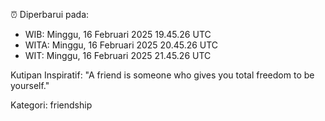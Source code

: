 ⏰ Diperbarui pada:
- WIB: Minggu, 16 Februari 2025 19.45.26 UTC
- WITA: Minggu, 16 Februari 2025 20.45.26 UTC
- WIT: Minggu, 16 Februari 2025 21.45.26 UTC

Kutipan Inspiratif:
"A friend is someone who gives you total freedom to be yourself."


Kategori: friendship

